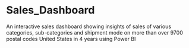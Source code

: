 # Sales_Dashboard
An interactive sales dashboard showing insights of sales of various categories, sub-categories and shipment mode on more than over 9700 postal codes United States in 4 years using Power BI 
